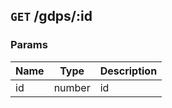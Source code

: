 ## `GET` /gdps/:id
### Params
| Name |  Type  | Description |
|------|--------|-------------|
| id   | number | id          |
